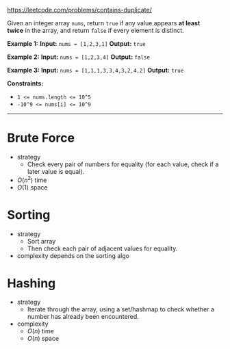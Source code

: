 https://leetcode.com/problems/contains-duplicate/

Given an integer array `nums`, return `true` if any value appears **at least twice** in the array, and return `false` if every element is distinct.

**Example 1:**
**Input:** `nums = [1,2,3,1]`
**Output:** `true`

**Example 2:**
**Input:** `nums = [1,2,3,4]`
**Output:** `false`

**Example 3:**
**Input:** `nums = [1,1,1,3,3,4,3,2,4,2]`
**Output:** `true`

**Constraints:**
- `1 <= nums.length <= 10^5`
- `-10^9 <= nums[i] <= 10^9`

---


# Brute Force
- strategy
	- Check every pair of numbers for equality (for each value, check if a later value is equal).
- $O(n^2)$ time
- $O(1)$ space

# Sorting
- strategy
	- Sort array
	- Then check each pair of adjacent values for equality.
- complexity depends on the sorting algo

# Hashing
- strategy
	- Iterate through the array, using a set/hashmap to check whether a number has already been encountered.
- complexity
	- $O(n)$ time
	- $O(n)$ space